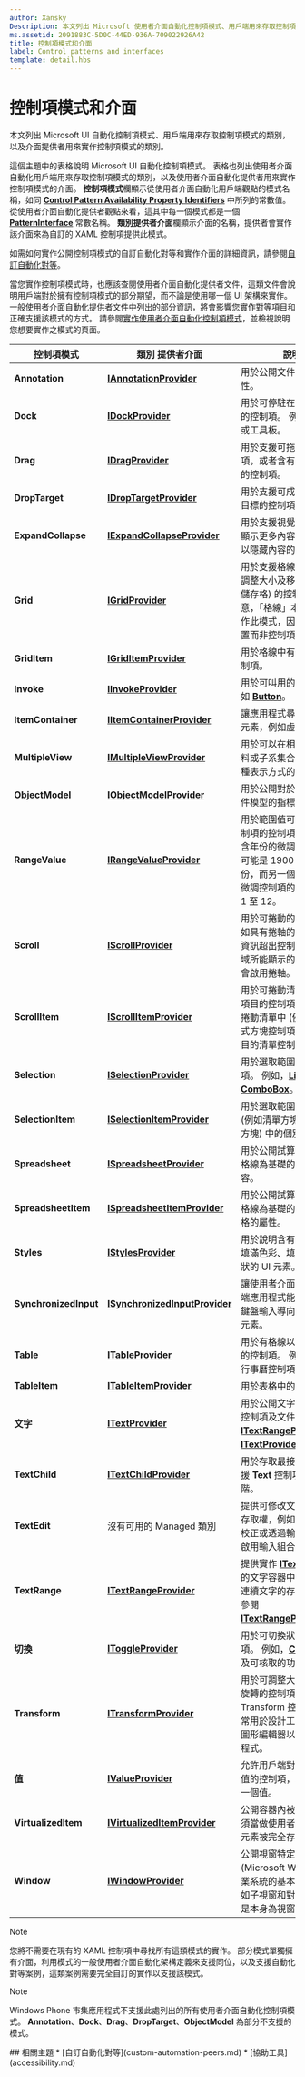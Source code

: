 ```yaml
---
author: Xansky
Description: 本文列出 Microsoft 使用者介面自動化控制項模式、用戶端用來存取控制項模式的類別，以及介面提供者用來實作控制項模式的類別。
ms.assetid: 2091883C-5D0C-44ED-936A-709022926A42
title: 控制項模式和介面
label: Control patterns and interfaces
template: detail.hbs
---
```


# 控制項模式和介面  



本文列出 Microsoft UI 自動化控制項模式、用戶端用來存取控制項模式的類別，以及介面提供者用來實作控制項模式的類別。

這個主題中的表格說明 Microsoft UI 自動化控制項模式。 表格也列出使用者介面自動化用戶端用來存取控制項模式的類別，以及使用者介面自動化提供者用來實作控制項模式的介面。 **控制項模式**欄顯示從使用者介面自動化用戶端觀點的模式名稱，如同 [**Control Pattern Availability Property Identifiers**](https://msdn.microsoft.com/library/windows/desktop/Ee671199) 中所列的常數值。 從使用者介面自動化提供者觀點來看，這其中每一個模式都是一個 [**PatternInterface**](https://msdn.microsoft.com/library/windows/apps/BR242496) 常數名稱。 **類別提供者介面**欄顯示介面的名稱，提供者會實作該介面來為自訂的 XAML 控制項提供此模式。

如需如何實作公開控制項模式的自訂自動化對等和實作介面的詳細資訊，請參閱[自訂自動化對等](custom-automation-peers.md)。

當您實作控制項模式時，也應該查閱使用者介面自動化提供者文件，這類文件會說明用戶端對於擁有控制項模式的部分期望，而不論是使用哪一個 UI 架構來實作。 一般使用者介面自動化提供者文件中列出的部分資訊，將會影響您實作對等項目和正確支援該模式的方式。 請參閱[實作使用者介面自動化控制項模式](https://msdn.microsoft.com/library/windows/desktop/Ee671292)，並檢視說明您想要實作之模式的頁面。

| 控制項模式 | 類別 提供者介面 | 說明 |
|-----------------|--------------------------|-------------|
| **Annotation** | [**IAnnotationProvider**](https://msdn.microsoft.com/library/windows/apps/Hh738493) | 用於公開文件中的註解屬性。 |
| **Dock** | [**IDockProvider**](https://msdn.microsoft.com/library/windows/apps/BR242565) | 用於可停駐在停駐容器中的控制項。 例如，工具列或工具板。 |
| **Drag** | [**IDragProvider**](https://msdn.microsoft.com/library/windows/apps/Hh750322) | 用於支援可拖曳的控制項，或者含有可拖曳項目的控制項。 |
| **DropTarget** | [**IDropTargetProvider**](https://msdn.microsoft.com/library/windows/apps/Hh750327) | 用於支援可成為拖放作業目標的控制項。 |
| **ExpandCollapse** | [**IExpandCollapseProvider**](https://msdn.microsoft.com/library/windows/apps/BR242568) | 用於支援視覺上可展開以顯示更多內容，或可摺疊以隱藏內容的控制項。 |
| **Grid** | [**IGridProvider**](https://msdn.microsoft.com/library/windows/apps/BR242578) | 用於支援格線功能 (例如調整大小及移動至指定的儲存格) 的控制項。 請注意，「格線」本身不會實作此模式，因為它提供配置而非控制項。 |
| **GridItem** | [**IGridItemProvider**](https://msdn.microsoft.com/library/windows/apps/BR242572) | 用於格線中有儲存格的控制項。 |
| **Invoke** | [**IInvokeProvider**](https://msdn.microsoft.com/library/windows/apps/BR242582) | 用於可叫用的控制項，例如 [**Button**](https://msdn.microsoft.com/library/windows/apps/BR209265)。 |
| **ItemContainer** | [**IItemContainerProvider**](https://msdn.microsoft.com/library/windows/apps/BR242583) | 讓應用程式尋找容器中的元素，例如虛擬的清單。 |
| **MultipleView** | [**IMultipleViewProvider**](https://msdn.microsoft.com/library/windows/apps/BR242585) | 用於可以在相同資訊、資料或子系集合中，切換多種表示方式的控制項。 |
| **ObjectModel** | [**IObjectModelProvider**](https://msdn.microsoft.com/library/windows/apps/Dn251815) | 用於公開對於文件基本物件模型的指標。 |
| **RangeValue** | [**IRangeValueProvider**](https://msdn.microsoft.com/library/windows/apps/BR242590) | 用於範圍值可以套用至控制項的控制項。 例如，包含年份的微調控制項範圍可能是 1900 到目前年份，而另一個代表月份的微調控制項的範圍值則是 1 至 12。 |
| **Scroll** | [**IScrollProvider**](https://msdn.microsoft.com/library/windows/apps/BR242601) | 用於可捲動的控制項。 例如具有捲軸的控制項，在資訊超出控制項可檢視區域所能顯示的範圍時，就會啟用捲軸。 |
| **ScrollItem** | [**IScrollItemProvider**](https://msdn.microsoft.com/library/windows/apps/BR242599) | 用於可捲動清單中有個別項目的控制項。 例如，在捲動清單中 (例如，下拉式方塊控制項) 有個別項目的清單控制項。 |
| **Selection** | [**ISelectionProvider**](https://msdn.microsoft.com/library/windows/apps/BR242616) | 用於選取範圍容器控制項。 例如，[**ListBox**](https://msdn.microsoft.com/library/windows/apps/BR242868) 和 [**ComboBox**](https://msdn.microsoft.com/library/windows/apps/BR209348)。 |
| **SelectionItem** | [**ISelectionItemProvider**](https://msdn.microsoft.com/library/windows/apps/BR242610) | 用於選取範圍容器控制項 (例如清單方塊和下拉式方塊) 中的個別項目。 |
| **Spreadsheet** | [**ISpreadsheetProvider**](https://msdn.microsoft.com/library/windows/apps/Dn251821) | 用於公開試算表或其他以格線為基礎的文件的內容。 |
| **SpreadsheetItem** | [**ISpreadsheetItemProvider**](https://msdn.microsoft.com/library/windows/apps/Dn251817) | 用於公開試算表或其他以格線為基礎的文件中儲存格的屬性。 |
| **Styles** | [**IStylesProvider**](https://msdn.microsoft.com/library/windows/apps/Dn251823) | 用於說明含有特定樣式、填滿色彩、填滿圖樣或形狀的 UI 元素。 |
| **SynchronizedInput** | [**ISynchronizedInputProvider**](https://msdn.microsoft.com/library/windows/apps/Dn279198) | 讓使用者介面自動化用戶端應用程式能夠將滑鼠或鍵盤輸入導向特定的 UI 元素。 |
| **Table** | [**ITableProvider**](https://msdn.microsoft.com/library/windows/apps/BR242623) | 用於有格線以及標題資訊的控制項。 例如，表格式行事曆控制項。 |
| **TableItem** | [**ITableItemProvider**](https://msdn.microsoft.com/library/windows/apps/BR242620) | 用於表格中的項目。 |
| **文字** | [**ITextProvider**](https://msdn.microsoft.com/library/windows/apps/BR242627) | 用於公開文字資訊的編輯控制項及文件。 另請參閱 [**ITextRangeProvider**](https://msdn.microsoft.com/library/windows/apps/BR242634) 和 [**ITextProvider2**](https://msdn.microsoft.com/library/windows/apps/BR2426272)。 |
| **TextChild** | [**ITextChildProvider**](https://msdn.microsoft.com/library/windows/apps/Hh701839) | 用於存取最接近元素且支援 **Text** 控制項模式的上階。 |
| **TextEdit** | 沒有可用的 Managed 類別 | 提供可修改文字的控制項存取權，例如，執行自動校正或透過輸入法 (IME) 啟用輸入組合的控制項。 |
| **TextRange** | [**ITextRangeProvider**](https://msdn.microsoft.com/library/windows/apps/BR242634) | 提供實作 [**ITextProvider**](https://msdn.microsoft.com/library/windows/apps/BR242627) 的文字容器中橫跨多行之連續文字的存取權。 另請參閱 [**ITextRangeProvider2**](https://msdn.microsoft.com/library/windows/apps/BR2426342)。 |
| **切換** | [**IToggleProvider**](https://msdn.microsoft.com/library/windows/apps/BR242653) | 用於可切換狀態的控制項。 例如，[**CheckBox**](https://msdn.microsoft.com/library/windows/apps/BR209316) 及可核取的功能表項目。 |
| **Transform** | [**ITransformProvider**](https://msdn.microsoft.com/library/windows/apps/BR242656) | 用於可調整大小、移動和旋轉的控制項。 Transform 控制項模式通常用於設計工具、表單、圖形編輯器以及繪圖應用程式。 |
| **值** | [**IValueProvider**](https://msdn.microsoft.com/library/windows/apps/BR242663) | 允許用戶端對不支援範圍值的控制項，取得或設定一個值。 |
| **VirtualizedItem** | [**IVirtualizedItemProvider**](https://msdn.microsoft.com/library/windows/apps/BR242668) | 公開容器內被虛擬化且必須當做使用者介面自動化元素被完全存取的項目。 |
| **Window** | [**IWindowProvider**](https://msdn.microsoft.com/library/windows/apps/BR242670) | 公開視窗特定的資訊 (Microsoft Windows 作業系統的基本概念)。 例如子視窗和對話方塊，就是本身為視窗的控制項。 |

> [!NOTE]
> 您將不需要在現有的 XAML 控制項中尋找所有這類模式的實作。 部分模式單獨擁有介面，利用模式的一般使用者介面自動化架構定義來支援同位，以及支援自動化對等案例，這類案例需要完全自訂的實作以支援該模式。

> [!NOTE]
> Windows Phone 市集應用程式不支援此處列出的所有使用者介面自動化控制項模式。 **Annotation**、**Dock**、**Drag**、**DropTarget**、**ObjectModel** 為部分不支援的模式。

<span id="related_topics"/>
## 相關主題  
* [自訂自動化對等](custom-automation-peers.md)
* [協助工具](accessibility.md)


<!--HONumber=May16_HO2-->


